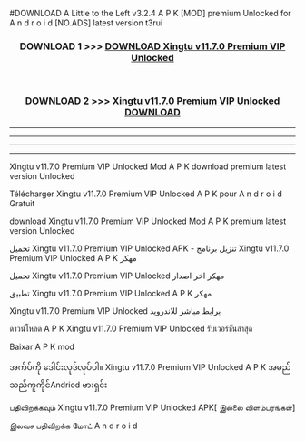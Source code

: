 #DOWNLOAD A Little to the Left v3.2.4 A P K [MOD] premium Unlocked for A n d r o i d [NO.ADS] latest version t3rui 



<div align="center">

<h3>DOWNLOAD 1 >>> <a href="https://getmod1.web.app/?judule=Btd Battles">DOWNLOAD Xingtu v11.7.0 Premium VIP Unlocked </a></h3><br>

<h3>DOWNLOAD 2 >>> <a href="https://getmod1.web.app/?judule=Btd Battles">Xingtu v11.7.0 Premium VIP Unlocked  DOWNLOAD </a></h3>

</div>


----------------------------------------------------------

----------------------------------------------------------

----------------------------------------------------------

----------------------------------------------------------


Xingtu v11.7.0 Premium VIP Unlocked  Mod A P K download premium latest version Unlocked

Télécharger Xingtu v11.7.0 Premium VIP Unlocked  A P K pour A n d r o i d Gratuit

download Xingtu v11.7.0 Premium VIP Unlocked  Mod A P K premium latest version Unlocked

تحميل Xingtu v11.7.0 Premium VIP Unlocked  APK - تنزيل برنامج Xingtu v11.7.0 Premium VIP Unlocked  A P K مهكر

تحميل Xingtu v11.7.0 Premium VIP Unlocked  مهكر اخر اصدار

تطبيق Xingtu v11.7.0 Premium VIP Unlocked  A P K مهكر

Xingtu v11.7.0 Premium VIP Unlocked  برابط مباشر للاندرويد

ดาวน์โหลด A P K Xingtu v11.7.0 Premium VIP Unlocked  รับเวอร์ชันล่าสุด

Baixar A P K mod

အက်ပ်ကို ဒေါင်းလုဒ်လုပ်ပါ။ Xingtu v11.7.0 Premium VIP Unlocked  A P K အမည်သည်ကူကိုင်Andriod ဗားရှင်း

பதிவிறக்கவும் Xingtu v11.7.0 Premium VIP Unlocked  APK[ இல்லை விளம்பரங்கள்] 
 
இலவச பதிவிறக்க மோட் A n d r o i d



